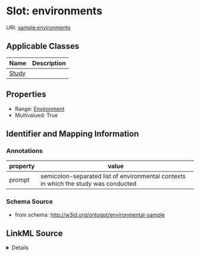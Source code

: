 # Slot: environments

URI: [sample:environments](http://w3id.org/ontogpt/environmental-sample/environments)



<!-- no inheritance hierarchy -->




## Applicable Classes

| Name | Description |
| --- | --- |
[Study](Study.md) | 






## Properties

* Range: [Environment](Environment.md)
* Multivalued: True








## Identifier and Mapping Information





### Annotations

| property | value |
| --- | --- |
| prompt | semicolon-separated list of environmental contexts in which the study was conducted |



### Schema Source


* from schema: http://w3id.org/ontogpt/environmental-sample




## LinkML Source

<details>
```yaml
name: environments
annotations:
  prompt:
    tag: prompt
    value: semicolon-separated list of environmental contexts in which the study was
      conducted
from_schema: http://w3id.org/ontogpt/environmental-sample
rank: 1000
multivalued: true
alias: environments
owner: Study
domain_of:
- Study
range: Environment

```
</details>